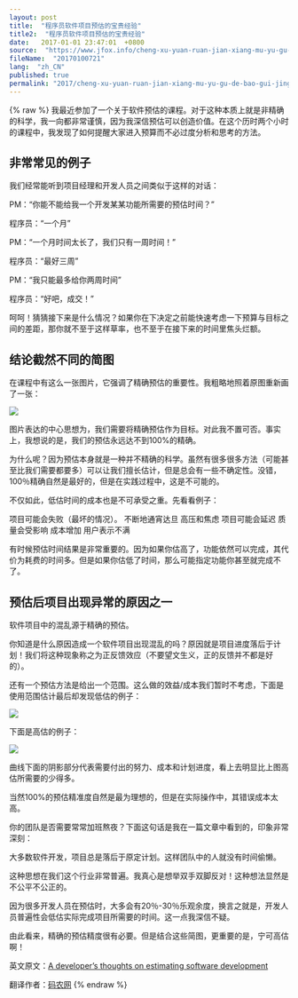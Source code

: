 ```yaml
---
layout: post
title:  "程序员软件项目预估的宝贵经验"
title2:  "程序员软件项目预估的宝贵经验"
date:   2017-01-01 23:47:01  +0800
source:  "https://www.jfox.info/cheng-xu-yuan-ruan-jian-xiang-mu-yu-gu-de-bao-gui-jing-yan.html"
fileName:  "20170100721"
lang:  "zh_CN"
published: true
permalink: "2017/cheng-xu-yuan-ruan-jian-xiang-mu-yu-gu-de-bao-gui-jing-yan.html"
---
```

{% raw %}
我最近参加了一个关于软件预估的课程。对于这种本质上就是非精确的科学，我一向都非常谨慎，因为我深信预估可以创造价值。在这个历时两个小时的课程中，我发现了如何提醒大家进入预算而不必过度分析和思考的方法。

## 非常常见的例子

我们经常能听到项目经理和开发人员之间类似于这样的对话：

PM：“你能不能给我一个开发某某功能所需要的预估时间？”

程序员：“一个月”

PM：“一个月时间太长了，我们只有一周时间！”

程序员：“最好三周”

PM：“我只能最多给你两周时间”

程序员：“好吧，成交！”

呵呵！猜猜接下来是什么情况？如果你在下决定之前能快速考虑一下预算与目标之间的差距，那你就不至于这样草率，也不至于在接下来的时间里焦头烂额。

## 结论截然不同的简图

在课程中有这么一张图片，它强调了精确预估的重要性。我粗略地照着原图重新画了一张：

![](/wp-content/uploads/2015/03/281a000f4c2303e55aafaeb11945e031.png)

图片表达的中心思想为，我们需要将精确预估作为目标。对此我不置可否。事实上，我想说的是，我们的预估永远达不到100%的精确。

为什么呢？因为预估本身就是一种并不精确的科学。虽然有很多很多方法（可能甚至比我们需要都要多）可以让我们擅长估计，但是总会有一些不确定性。没错，100％精确自然是最好的，但是在实践过程中，这是不可能的。

不仅如此，低估时间的成本也是不可承受之重。先看看例子：

项目可能会失败（最坏的情况）。
不断地通宵达旦
高压和焦虑
项目可能会延迟
质量会受影响
成本增加
用户表示不满

有时候预估时间结果是非常重要的。因为如果你估高了，功能依然可以完成，其代价为耗费的时间多。但是如果你估低了时间，那么可能指定功能你甚至就完成不了。

## 预估后项目出现异常的原因之一

软件项目中的混乱源于精确的预估。

你知道是什么原因造成一个软件项目出现混乱的吗？原因就是项目进度落后于计划！我们将这种现象称之为正反馈效应（不要望文生义，正的反馈并不都是好的）。

还有一个预估方法是给出一个范围。这么做的效益/成本我们暂时不考虑，下面是使用范围估计最后却发现低估的例子：

![](/wp-content/uploads/2015/03/75328ae1cc388ab1495f34cd6b68275d.png)

下面是高估的例子：

![](/wp-content/uploads/2015/03/c5d7c856dff40df1b04839623abafd2a.png)

曲线下面的阴影部分代表需要付出的努力、成本和计划进度，看上去明显比上图高估所需要的少得多。

当然100%的预估精准度自然是最为理想的，但是在实际操作中，其错误成本太高。

你的团队是否需要常常加班熬夜？下面这句话是我在一篇文章中看到的，印象非常深刻：

大多数软件开发，项目总是落后于原定计划。这样团队中的人就没有时间偷懒。

这种思想在我们这个行业非常普遍。我真心是想举双手双脚反对！这种想法显然是不公平不公正的。

因为很多开发人员在预估时，大多会有20％-30％乐观余度，换言之就是，开发人员普遍性会低估实际完成项目所需要的时间。这一点我深信不疑。

由此看来，精确的预估精度很有必要。但是结合这些简图，更重要的是，宁可高估啊！

 

 

 英文原文：[A developer’s thoughts on estimating software development](/url.php?_src=&amp;isencode=1&amp;content=dGltZT0xNDI1ODc2MTQwNTM2JnVybD1odHRwJTNBJTJGJTJGd3d3Lm5ldGluc3RydWN0aW9ucy5jb20lMkZhLWRldmVsb3BlcnMtZ3VpZGUtdG8tZXN0aW1hdGluZy1zb2Z0d2FyZSUyRg==)

翻译作者：[码农网](/url.php?_src=&amp;isencode=1&amp;content=dGltZT0xNDI1ODc2MTQwNTM2JnVybD1odHRwJTNBJTJGJTJGd3d3LmNvZGVjZW8uY29tJTJG)
{% endraw %}
